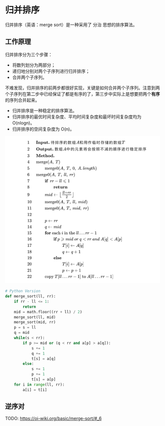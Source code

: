 # 归并排序


归并排序（英语：merge sort）是一种采用了 分治 思想的排序算法。


## 工作原理
归并排序分为三个步骤：

- 将数列划分为两部分；
- 递归地分别对两个子序列进行归并排序；
- 合并两个子序列。

不难发现，归并排序的前两步都很好实现，关键是如何合并两个子序列。注意到两个子序列在第二步中已经保证了都是有序的了，第三步中实际上是想要把两个**有序**的序列合并起来。


- 归并排序是一种稳定的排序算法。
- 归并排序的最优时间复杂度、平均时间复杂度和最坏时间复杂度均为O(nlogn)。
- 归并排序的空间复杂度为 O(n)。

![](images/2022-03-17-13-58-23.png)


```python
# Python Version
def merge_sort(ll, rr):
    if rr - ll <= 1:
        return
    mid = math.floor((rr + ll) / 2)
    merge_sort(ll, mid)
    merge_sort(mid, rr)
    p = s = ll
    q = mid
    while(s < rr):
        if p >= mid or (q < rr and a[p] > a[q]):
            s += 1
            q += 1
            t[s] = a[q]
        else:
            s += 1
            p += 1
            t[s] = a[p]
    for i in range(ll, rr):
        a[i] = t[i]
```


## 逆序对
TODO:  https://oi-wiki.org/basic/merge-sort/#_6